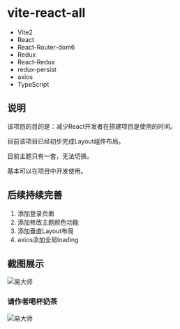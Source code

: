 # vite-react-all

- Vite2
- React
- React-Router-dom6
- Redux
- React-Redux
- redux-persist
- axios
- TypeScript

## 说明

该项目的目的是：减少React开发者在搭建项目是使用的时间。

目前该项目已经初步完成Layout组件布局。

目前主题只有一套，无法切换。

基本可以在项目中开发使用。

## 后续持续完善

1. 添加登录页面
2. 添加修改主题颜色功能
3. 添加垂直Layout布局
4. axios添加全局loading

## 截图展示

![易大师](http://cicaba.top:2015/dir/index.png)

### 请作者喝杯奶茶

![易大师](http://cicaba.top:2015/dir/wx.png)
